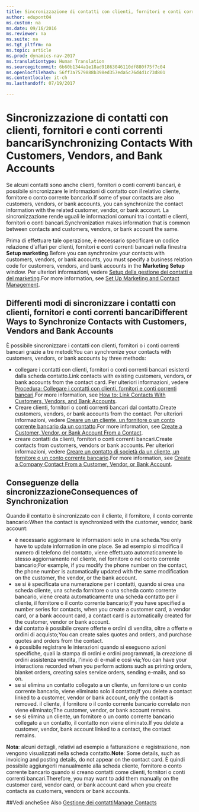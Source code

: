 ```yaml
---
title: Sincronizzazione di contatti con clienti, fornitori e conti correnti bancari
author: edupont04
ms.custom: na
ms.date: 09/16/2016
ms.reviewer: na
ms.suite: na
ms.tgt_pltfrm: na
ms.topic: article
ms.prod: dynamics-nav-2017
ms.translationtype: Human Translation
ms.sourcegitcommit: 6b60b1344a1e18ad91863046110df880f75f7c04
ms.openlocfilehash: 56ff3a7579888b398ed357eda5c76d4d1c73d801
ms.contentlocale: it-ch
ms.lasthandoff: 07/19/2017

---
```

# <a name="synchronizing-contacts-with-customers-vendors-and-bank-accounts"></a><span data-ttu-id="79ddd-102">Sincronizzazione di contatti con clienti, fornitori e conti correnti bancari</span><span class="sxs-lookup"><span data-stu-id="79ddd-102">Synchronizing Contacts With Customers, Vendors, and Bank Accounts</span></span>
<span data-ttu-id="79ddd-103">Se alcuni contatti sono anche clienti, fornitori o conti correnti bancari, è possibile sincronizzare le informazioni di contatto con il relativo cliente, fornitore o conto corrente bancario.</span><span class="sxs-lookup"><span data-stu-id="79ddd-103">If some of your contacts are also customers, vendors, or bank accounts, you can synchronize the contact information with the related customer, vendor, or bank account.</span></span> <span data-ttu-id="79ddd-104">La sincronizzazione rende uguali le informazioni comuni tra i contatti e clienti, fornitori o conti bancari.</span><span class="sxs-lookup"><span data-stu-id="79ddd-104">Synchronization makes information that is common between contacts and customers, vendors, or bank account the same.</span></span>  

<span data-ttu-id="79ddd-105">Prima di effettuare tale operazione, è necessario specificare un codice relazione d'affari per clienti, fornitori e conti correnti bancari nella finestra **Setup marketing**.</span><span class="sxs-lookup"><span data-stu-id="79ddd-105">Before you can synchronize your contacts with customers, vendors, or bank accounts, you must specify a business relation code for customers, vendors, and bank accounts in the **Marketing Setup** window.</span></span> <span data-ttu-id="79ddd-106">Per ulteriori informazioni, vedere [Setup della gestione dei contatti e del marketing](marketing-setup-marketing.md).</span><span class="sxs-lookup"><span data-stu-id="79ddd-106">For more information, see [Set Up Marketing and Contact Management](marketing-setup-marketing.md).</span></span>

## <a name="different-ways-to-synchronize-contacts-with-customers-vendors-and-bank-accounts"></a><span data-ttu-id="79ddd-107">Differenti modi di sincronizzare i contatti con clienti, fornitori e conti correnti bancari</span><span class="sxs-lookup"><span data-stu-id="79ddd-107">Different Ways to Synchronize Contacts with Customers, Vendors and Bank Accounts</span></span>
<span data-ttu-id="79ddd-108">È possibile sincronizzare i contatti con clienti, fornitori o i conti correnti bancari grazie a tre metodi:</span><span class="sxs-lookup"><span data-stu-id="79ddd-108">You can synchronize your contacts with customers, vendors, or bank accounts by three methods:</span></span>

* <span data-ttu-id="79ddd-109">collegare i contatti con clienti, fornitori o conti correnti bancari esistenti dalla scheda contatto.</span><span class="sxs-lookup"><span data-stu-id="79ddd-109">Link contacts with existing customers, vendors, or bank accounts from the contact card.</span></span> <span data-ttu-id="79ddd-110">Per ulteriori informazioni, vedere [Procedura: Collegare i contatti con clienti, fornitori e conti correnti bancari](marketing-how-link-contact.md).</span><span class="sxs-lookup"><span data-stu-id="79ddd-110">For more information, see [How to: Link Contacts With Customers, Vendors, and Bank Accounts](marketing-how-link-contact.md).</span></span>
* <span data-ttu-id="79ddd-111">Creare clienti, fornitori o conti correnti bancari dal contatto.</span><span class="sxs-lookup"><span data-stu-id="79ddd-111">Create customers, vendors, or bank accounts from the contact.</span></span> <span data-ttu-id="79ddd-112">Per ulteriori informazioni, vedere [Creare un un cliente, un fornitore o un conto corrente bancario da un contatto](marketing-how-create-contacts-new-customers-vendors-bank-accounts.md).</span><span class="sxs-lookup"><span data-stu-id="79ddd-112">For more information, see [Create a Customer, Vendor, or Bank Account From a Contact](marketing-how-create-contacts-new-customers-vendors-bank-accounts.md).</span></span>
*  <span data-ttu-id="79ddd-113">creare contatti da clienti, fornitori o conti correnti bancari.</span><span class="sxs-lookup"><span data-stu-id="79ddd-113">Create contacts from customers, vendors or bank accounts.</span></span> <span data-ttu-id="79ddd-114">Per ulteriori informazioni, vedere [Creare un contatto di società da un cliente, un fornitore o un conto corrente bancario](marketing-how-create-contact-companies.md).</span><span class="sxs-lookup"><span data-stu-id="79ddd-114">For more information, see [Create a Company Contact From a Customer, Vendor, or Bank Account](marketing-how-create-contact-companies.md).</span></span>

## <a name="consequences-of-synchronization"></a><span data-ttu-id="79ddd-115">Conseguenze della sincronizzazione</span><span class="sxs-lookup"><span data-stu-id="79ddd-115">Consequences of Synchronization</span></span>
<span data-ttu-id="79ddd-116">Quando il contatto è sincronizzato con il cliente, il fornitore, il conto corrente bancario:</span><span class="sxs-lookup"><span data-stu-id="79ddd-116">When the contact is synchronized with the customer, vendor, bank account:</span></span>

* <span data-ttu-id="79ddd-117">è necessario aggiornare le informazioni solo in una scheda.</span><span class="sxs-lookup"><span data-stu-id="79ddd-117">You only have to update information in one place.</span></span> <span data-ttu-id="79ddd-118">Se ad esempio si modifica il numero di telefono del contatto, viene effettuato automaticamente lo stesso aggiornamento nel cliente, nel fornitore o nel conto corrente bancario;</span><span class="sxs-lookup"><span data-stu-id="79ddd-118">For example, if you modify the phone number on the contact, the phone number is automatically updated with the same modification on the customer, the vendor, or the bank account.</span></span>
* <span data-ttu-id="79ddd-119">se si è specificata una numerazione per i contatti, quando si crea una scheda cliente, una scheda fornitore o una scheda conto corrente bancario, viene creata automaticamente una scheda contatto per il cliente, il fornitore o il conto corrente bancario;</span><span class="sxs-lookup"><span data-stu-id="79ddd-119">If you have specified a number series for contacts, when you create a customer card, a vendor card, or a bank account card, a contact card is automatically created for the customer, vendor or bank account.</span></span>
* <span data-ttu-id="79ddd-120">dal contatto è possibile creare offerte e ordini di vendita, oltre a offerte e ordini di acquisto;</span><span class="sxs-lookup"><span data-stu-id="79ddd-120">You can create sales quotes and orders, and purchase quotes and orders from the contact.</span></span>
*  <span data-ttu-id="79ddd-121">è possibile registrare le interazioni quando si eseguono azioni specifiche, quali la stampa di ordini e ordini programmati, la creazione di ordini assistenza vendita, l'invio di e-mail e così via;</span><span class="sxs-lookup"><span data-stu-id="79ddd-121">You can have your interactions recorded when you perform actions such as printing orders, blanket orders, creating sales service orders, sending e-mails, and so on.</span></span>
* <span data-ttu-id="79ddd-122">se si elimina un contatto collegato a un cliente, un fornitore o un conto corrente bancario, viene eliminato solo il contatto;</span><span class="sxs-lookup"><span data-stu-id="79ddd-122">If you delete a contact linked to a customer, vendor or bank account, only the contact is removed.</span></span> <span data-ttu-id="79ddd-123">il cliente, il fornitore o il conto corrente bancario correlato non viene eliminato;</span><span class="sxs-lookup"><span data-stu-id="79ddd-123">The customer, vendor, or bank account remains.</span></span>
* <span data-ttu-id="79ddd-124">se si elimina un cliente, un fornitore o un conto corrente bancario collegato a un contatto, il contatto non viene eliminato.</span><span class="sxs-lookup"><span data-stu-id="79ddd-124">If you delete a customer, vendor, bank account linked to a contact, the contact remains.</span></span>

<span data-ttu-id="79ddd-125">**Nota**: alcuni dettagli, relativi ad esempio a fatturazione e registrazione, non vengono visualizzati nella scheda contatto.</span><span class="sxs-lookup"><span data-stu-id="79ddd-125">**Note**: Some details, such as invoicing and posting details, do not appear on the contact card.</span></span> <span data-ttu-id="79ddd-126">È quindi possibile aggiungerli manualmente alla scheda cliente, fornitore o conto corrente bancario quando si creano contatti come clienti, fornitori o conti correnti bancari.</span><span class="sxs-lookup"><span data-stu-id="79ddd-126">Therefore, you may want to add them manually on the customer card, vendor card, or bank account card when you create contacts as customers, vendors or bank accounts.</span></span>

##<a name="see-also"></a><span data-ttu-id="79ddd-127">Vedi anche</span><span class="sxs-lookup"><span data-stu-id="79ddd-127">See Also</span></span>
[<span data-ttu-id="79ddd-128">Gestione dei contatti</span><span class="sxs-lookup"><span data-stu-id="79ddd-128">Manage Contacts</span></span>](marketing-contacts.md)

